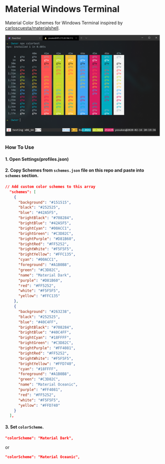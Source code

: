 # Material Windows Terminal
Material Color Schemes for Windows Terminal inspired by [carloscuesta/materialshell](https://github.com/carloscuesta/materialshell).

![screenshot](https://raw.githubusercontent.com/yosukes-dev/material-windows-terminal/master/img/screenshot.png)

### How To Use
#### 1. Open Settings(profiles.json)
#### 2. Copy Schemes from `schemes.json` file on this repo and paste into `schemes` section.
```json
// Add custom color schemes to this array
  "schemes": [
    {
      "background": "#151515",
      "black": "#252525",
      "blue": "#42A5F5",
      "brightBlack": "#708284",
      "brightBlue": "#42A5F5",
      "brightCyan": "#00ACC1",
      "brightGreen": "#C3D82C",
      "brightPurple": "#D81B60",
      "brightRed": "#FF5252",
      "brightWhite": "#F5F5F5",
      "brightYellow": "#FFC135",
      "cyan": "#00ACC1",
      "foreground": "#A1B0B8",
      "green": "#C3D82C",
      "name": "Material Dark",
      "purple": "#D81B60",
      "red": "#FF5252",
      "white": "#F5F5F5",
      "yellow": "#FFC135"
    },
    {
      "background": "#263238",
      "black": "#252525",
      "blue": "#40C4FF",
      "brightBlack": "#708284",
      "brightBlue": "#40C4FF",
      "brightCyan": "#18FFFF",
      "brightGreen": "#C3D82C",
      "brightPurple": "#FF4081",
      "brightRed": "#FF5252",
      "brightWhite": "#F5F5F5",
      "brightYellow": "#FFD740",
      "cyan": "#18FFFF",
      "foreground": "#A1B0B8",
      "green": "#C3D82C",
      "name": "Material Oceanic",
      "purple": "#FF4081",
      "red": "#FF5252",
      "white": "#F5F5F5",
      "yellow": "#FFD740"
    }
  ],
```
#### 3. Set `colorScheme`.
```json
"colorScheme": "Material Dark",
```
or
```json
"colorScheme": "Material Oceanic",
```
